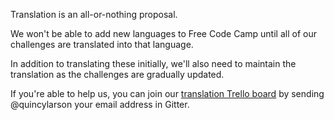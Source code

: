Translation is an all-or-nothing proposal.

We won't be able to add new languages to Free Code Camp until all of our challenges are translated into that language.

In addition to translating these initially, we'll also need to maintain the translation as the challenges are gradually updated.

If you're able to help us, you can join our [translation Trello board](https://trello.com/b/m7zhwXka/fcc-translation) by sending @quincylarson your email address in Gitter.